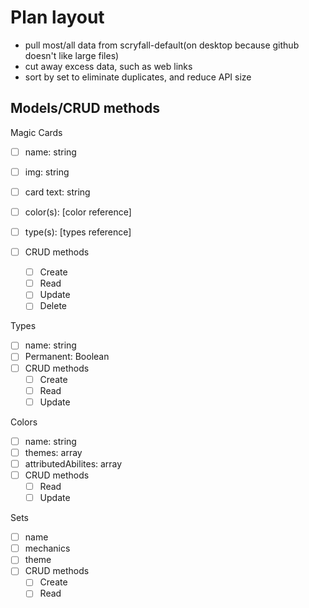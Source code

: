 # Plan layout

- pull most/all data from scryfall-default(on desktop because github doesn't like large files)
- cut away excess data, such as web links
- sort by set to eliminate duplicates, and reduce API size

Models/CRUD methods
-------------

Magic Cards
- [ ] name: string
- [ ] img: string
- [ ] card text: string
- [ ] color(s): [color reference]
- [ ] type(s): [types reference]

- [ ] CRUD methods
    - [ ] Create
    - [ ] Read
    - [ ] Update
    - [ ] Delete

Types
- [ ] name: string
- [ ] Permanent: Boolean
- [ ] CRUD methods
    - [ ] Create
    - [ ] Read
    - [ ] Update

Colors
- [ ] name: string
- [ ] themes: array
- [ ] attributedAbilites: array
- [ ] CRUD methods
    - [ ] Read
    - [ ] Update

Sets
- [ ] name
- [ ] mechanics
- [ ] theme
- [ ] CRUD methods
    - [ ] Create
    - [ ] Read

